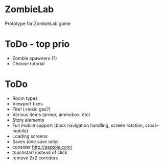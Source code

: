 # ZombieLab
Prototype for ZombieLab game
# ToDo - top prio
- Zombie spawners (?)
- Choose tutorial
# ToDo
- Room types
- Viewport fixes
- Fire! (+toxic gas?)
- Various items (armor, ammobox, etc)
- Story elements
- Full mobile support (back navigation handling, screen rotation, cross-mobile)
- Loading screens
- Saves (one save only)
- consider http://zeptojs.com/
- touchstart instead of click
- remove 2x2 corridors